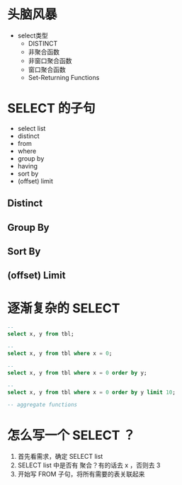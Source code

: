 # 头脑风暴

* select类型
    * DISTINCT
    * 非聚合函数
    * 非窗口聚合函数
    * 窗口聚合函数
    * Set-Returning Functions



# SELECT 的子句

* select list
* distinct
* from
* where
* group by
* having
* sort by
* (offset) limit





## Distinct



## Group By



## Sort By



## (offset) Limit 



# 逐渐复杂的 SELECT

```sql
-- 
select x, y from tbl;

-- 
select x, y from tbl where x = 0;

-- 
select x, y from tbl where x = 0 order by y;

-- 
select x, y from tbl where x = 0 order by y limit 10;

-- aggregate functions

```



# 怎么写一个 SELECT ？

1. 首先看需求，确定 SELECT list
2. SELECT list 中是否有 聚合？有的话去 x ，否则去 3
3. 开始写 FROM 子句，将所有需要的表关联起来



